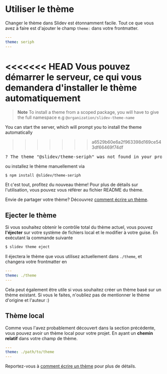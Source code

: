 # Utiliser le thème

Changer le thème dans Slidev est étonnamment facile. Tout ce que vous avez à faire est d'ajouter le champ `theme:` dans votre frontmatter.

```yaml
---
theme: seriph
---
```

<<<<<<< HEAD
Vous pouvez démarrer le serveur, ce qui vous demandera d'installer le thème automatiquement
=======
> **Note**
> To install a theme from a scoped package, you will have to give the full namespace e.g `@organization/slidev-theme-name`

You can start the server, which will prompt you to install the theme automatically
>>>>>>> a6529b60e6a2f963398d169ce543df66469f74df

<div class="language-md">
<pre>
<span class="token keyword">?</span> The theme <span class="token string">"@slidev/theme-seriph"</span> was not found in your project, do you want to install it now? › (Y/n)
</pre>
</div>

ou installez le thème manuellement via

```bash
$ npm install @slidev/theme-seriph
```

Et c'est tout, profitez du nouveau thème! Pour plus de détails sur l'utilisation, vous pouvez vous référer au fichier README du thème.

Envie de partager votre thème? Découvrez [comment écrire un thème](/themes/write-a-theme).

## Ejecter le thème

Si vous souhaitez obtenir le contrôle total du thème actuel, vous pouvez **l'éjecter** sur votre système de fichiers local et le modifier à votre guise. En exécutant la commande suivante

```bash
$ slidev theme eject
```

Il éjectera le thème que vous utilisez actuellement dans `./theme`, et changera votre frontmatter en

```yaml
---
theme: ./theme
---
```

Cela peut également être utile si vous souhaitez créer un thème basé sur un thème existant. Si vous le faites, n'oubliez pas de mentionner le thème d'origine et l'auteur :)

## Thème local

Comme vous l'avez probablement découvert dans la section précédente, vous pouvez avoir un thème local pour votre projet. En ayant un **chemin relatif** dans votre champ de thème.

```yaml
---
theme: ./path/to/theme
---
```

Reportez-vous à [comment écrire un thème](/themes/write-a-theme) pour plus de détails.
